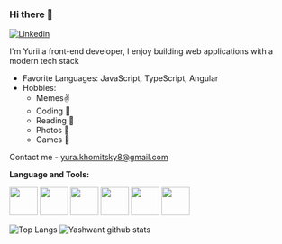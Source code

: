 ### Hi there 👋


[![Linkedin](https://img.shields.io/badge/-LinkedIn-blue?style=flat&logo=Linkedin&logoColor=white)](https://www.linkedin.com/in/yurakhomitskyi/)
<br/>

I'm Yurii a front-end developer, I enjoy building web applications with a modern tech stack

- Favorite Languages: JavaScript, TypeScript, Angular
- Hobbies:
  - Memes✌️
  - Coding 😬
  - Reading 🤔
  - Photos 🤗
  - Games 🫡 

Contact me - <a href="mailto:yura.khomitsky8@gmail.com">yura.khomitsky8@gmail.com</a>
  
**Language and Tools:**

<code><img height="50" src="https://github.com/konpa/devicon/blob/master/icons/javascript/javascript-plain.svg"></code>
<code><img height="50" src="https://github.com/konpa/devicon/blob/master/icons/typescript/typescript-plain.svg"></code>
<code><img height="50" src="https://github.com/konpa/devicon/blob/master/icons/angularjs/angularjs-plain.svg"></code>
<code><img height="50" src="https://github.com/konpa/devicon/blob/master/icons/redux/redux-original.svg"/></code>
<code><img height="50" src="https://github.com/konpa/devicon/blob/master/icons/mysql/mysql-plain.svg"></code>
<code><img height="50" src="https://github.com/konpa/devicon/blob/master/icons/nodejs/nodejs-plain.svg"></code>

![Top Langs](https://github-readme-stats.vercel.app/api/top-langs/?username=yurakhomitsky&theme=tokyonight)
![Yashwant github stats](https://github-readme-stats.vercel.app/api?username=yurakhomitsky&show_icons=true&theme=tokyonight)
